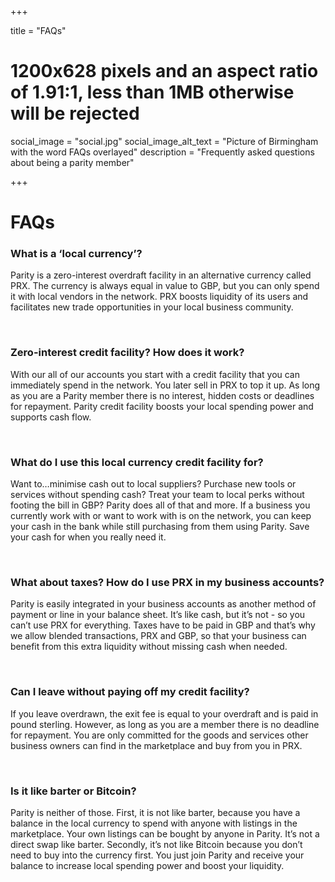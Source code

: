 +++

title = "FAQs"
# 1200x628 pixels and an aspect ratio of 1.91:1, less than 1MB otherwise will be rejected
social_image = "social.jpg"
social_image_alt_text = "Picture of Birmingham with the word FAQs overlayed"
description = "Frequently asked questions about being a parity member"

+++

# FAQs

### What is a ‘local currency’? 
Parity is a zero-interest overdraft facility in an alternative currency called PRX. The currency is always equal in value to GBP, but you can only spend it with local vendors in the network. PRX boosts liquidity of its users and facilitates new trade opportunities in your local business community. 

<br>

### Zero-interest credit facility? How does it work? 
With our all of our accounts you start with a credit facility that you can immediately spend in the network. You later sell in PRX to top it up. As long as you are a Parity member there is no interest, hidden costs or deadlines for repayment. Parity credit facility boosts your local spending power and supports cash flow. 

<br>

### What do I use this local currency credit facility for?
Want to…minimise cash out to local suppliers? Purchase new tools or services without spending cash? Treat your team to local perks without footing the bill in GBP? Parity does all of that and more. If a business you currently work with or want to work with is on the network, you can keep your cash in the bank while still purchasing from them using Parity. Save your cash for when you really need it.

<br>

### What about taxes? How do I use PRX in my business accounts? 
Parity is easily integrated in your business accounts as another method of payment or line in your balance sheet. It’s like cash, but it’s not - so you can’t use PRX for everything. Taxes have to be paid in GBP and that’s why we allow blended transactions, PRX and GBP, so that your business can benefit from this extra liquidity without missing cash when needed. 

<br>

### Can I leave without paying off my credit facility?
If you leave overdrawn, the exit fee is equal to your overdraft and is paid in pound sterling. However, as long as you are a member there is no deadline for repayment. You are only committed for the goods and services other business owners can find in the marketplace and buy from you in PRX.

<br>

### Is it like barter or Bitcoin? 
Parity is neither of those. First, it is not like barter, because you have a balance in the local currency to spend with anyone with listings in the marketplace. Your own listings can be bought by anyone in Parity. It’s not a direct swap like barter. Secondly, it’s not like Bitcoin because you don’t need to buy into the currency first. You just join Parity and receive your balance to increase local spending power and boost your liquidity. 
